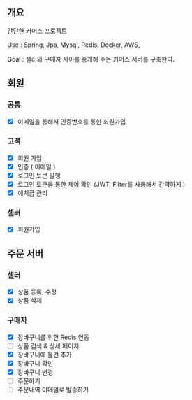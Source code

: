 ## 개요
간단한 커머스 프로젝트

Use : Spring, Jpa, Mysql, Redis, Docker, AWS,

Goal : 셀러와 구매자 사이를 중개해 주는 커머스 서버를 구축한다.


## 회원
### 공통
- [x] 이메일을 통해서 인증번호를 통한 회원가입

### 고객
- [x]  회원 가입
- [x]  인증 ( 이메일 )
- [x]  로그인 토큰 발행
- [x]  로그인 토큰을 통한 제어 확인 (JWT, Filter를 사용해서 간략하게 )  
- [x]  예치금 관리

### 셀러
- [x]  회원가입


## 주문 서버

### 셀러
- [x] 상품 등록, 수정
- [x] 상품 삭제

### 구매자
- [x] 장바구니를 위한 Redis 연동
- [ ] 상품 검색 & 상세 페이지
- [x] 장바구니에 물건 추가
- [x] 장바구니 확인
- [x] 장바구니 변경
- [ ] 주문하기
- [ ] 주문내역 이메일로 발송하기
